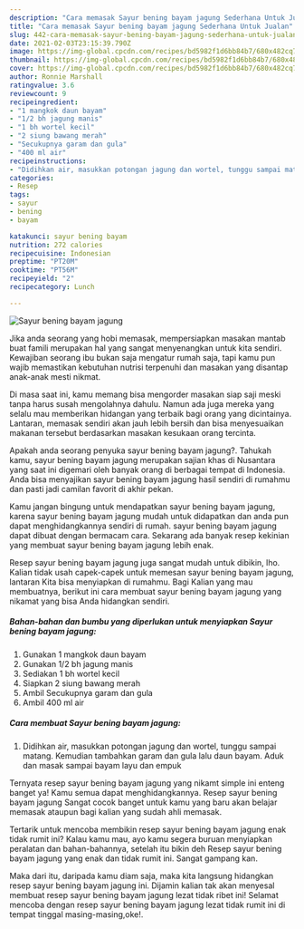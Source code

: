 ```yaml
---
description: "Cara memasak Sayur bening bayam jagung Sederhana Untuk Jualan"
title: "Cara memasak Sayur bening bayam jagung Sederhana Untuk Jualan"
slug: 442-cara-memasak-sayur-bening-bayam-jagung-sederhana-untuk-jualan
date: 2021-02-03T23:15:39.790Z
image: https://img-global.cpcdn.com/recipes/bd5982f1d6bb84b7/680x482cq70/sayur-bening-bayam-jagung-foto-resep-utama.jpg
thumbnail: https://img-global.cpcdn.com/recipes/bd5982f1d6bb84b7/680x482cq70/sayur-bening-bayam-jagung-foto-resep-utama.jpg
cover: https://img-global.cpcdn.com/recipes/bd5982f1d6bb84b7/680x482cq70/sayur-bening-bayam-jagung-foto-resep-utama.jpg
author: Ronnie Marshall
ratingvalue: 3.6
reviewcount: 9
recipeingredient:
- "1 mangkok daun bayam"
- "1/2 bh jagung manis"
- "1 bh wortel kecil"
- "2 siung bawang merah"
- "Secukupnya garam dan gula"
- "400 ml air"
recipeinstructions:
- "Didihkan air, masukkan potongan jagung dan wortel, tunggu sampai matang. Kemudian tambahkan garam dan gula lalu daun bayam. Aduk dan masak sampai bayam layu dan empuk"
categories:
- Resep
tags:
- sayur
- bening
- bayam

katakunci: sayur bening bayam 
nutrition: 272 calories
recipecuisine: Indonesian
preptime: "PT20M"
cooktime: "PT56M"
recipeyield: "2"
recipecategory: Lunch

---
```



![Sayur bening bayam jagung](https://img-global.cpcdn.com/recipes/bd5982f1d6bb84b7/680x482cq70/sayur-bening-bayam-jagung-foto-resep-utama.jpg)

Jika anda seorang yang hobi memasak, mempersiapkan masakan mantab buat famili merupakan hal yang sangat menyenangkan untuk kita sendiri. Kewajiban seorang ibu bukan saja mengatur rumah saja, tapi kamu pun wajib memastikan kebutuhan nutrisi terpenuhi dan masakan yang disantap anak-anak mesti nikmat.

Di masa  saat ini, kamu memang bisa mengorder masakan siap saji meski tanpa harus susah mengolahnya dahulu. Namun ada juga mereka yang selalu mau memberikan hidangan yang terbaik bagi orang yang dicintainya. Lantaran, memasak sendiri akan jauh lebih bersih dan bisa menyesuaikan makanan tersebut berdasarkan masakan kesukaan orang tercinta. 



Apakah anda seorang penyuka sayur bening bayam jagung?. Tahukah kamu, sayur bening bayam jagung merupakan sajian khas di Nusantara yang saat ini digemari oleh banyak orang di berbagai tempat di Indonesia. Anda bisa menyajikan sayur bening bayam jagung hasil sendiri di rumahmu dan pasti jadi camilan favorit di akhir pekan.

Kamu jangan bingung untuk mendapatkan sayur bening bayam jagung, karena sayur bening bayam jagung mudah untuk didapatkan dan anda pun dapat menghidangkannya sendiri di rumah. sayur bening bayam jagung dapat dibuat dengan bermacam cara. Sekarang ada banyak resep kekinian yang membuat sayur bening bayam jagung lebih enak.

Resep sayur bening bayam jagung juga sangat mudah untuk dibikin, lho. Kalian tidak usah capek-capek untuk memesan sayur bening bayam jagung, lantaran Kita bisa menyiapkan di rumahmu. Bagi Kalian yang mau membuatnya, berikut ini cara membuat sayur bening bayam jagung yang nikamat yang bisa Anda hidangkan sendiri.

<!--inarticleads1-->

##### Bahan-bahan dan bumbu yang diperlukan untuk menyiapkan Sayur bening bayam jagung:

1. Gunakan 1 mangkok daun bayam
1. Gunakan 1/2 bh jagung manis
1. Sediakan 1 bh wortel kecil
1. Siapkan 2 siung bawang merah
1. Ambil Secukupnya garam dan gula
1. Ambil 400 ml air




<!--inarticleads2-->

##### Cara membuat Sayur bening bayam jagung:

1. Didihkan air, masukkan potongan jagung dan wortel, tunggu sampai matang. Kemudian tambahkan garam dan gula lalu daun bayam. Aduk dan masak sampai bayam layu dan empuk




Ternyata resep sayur bening bayam jagung yang nikamt simple ini enteng banget ya! Kamu semua dapat menghidangkannya. Resep sayur bening bayam jagung Sangat cocok banget untuk kamu yang baru akan belajar memasak ataupun bagi kalian yang sudah ahli memasak.

Tertarik untuk mencoba membikin resep sayur bening bayam jagung enak tidak rumit ini? Kalau kamu mau, ayo kamu segera buruan menyiapkan peralatan dan bahan-bahannya, setelah itu bikin deh Resep sayur bening bayam jagung yang enak dan tidak rumit ini. Sangat gampang kan. 

Maka dari itu, daripada kamu diam saja, maka kita langsung hidangkan resep sayur bening bayam jagung ini. Dijamin kalian tak akan menyesal membuat resep sayur bening bayam jagung lezat tidak ribet ini! Selamat mencoba dengan resep sayur bening bayam jagung lezat tidak rumit ini di tempat tinggal masing-masing,oke!.

